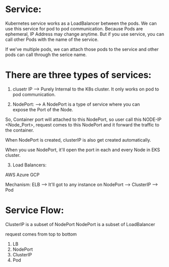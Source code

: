 # Service:

Kubernetes service works as a LoadBalancer between the pods. 
We can use this service for pod to pod communication. Because Pods are ephemeral, IP Address may change anytime.
But if you use service, you can call other Pods with the name of the service.

If we've multiple pods, we can attach those pods to the service and other pods can call through the serice name.



# There are three types of services:

1. clusetr IP  --> Purely Internal to the K8s cluster. 
                   It only works on pod to pod communication.  

2. NodePort: --> A NodePort is a type of service where you can  
                 expose the Port of the Node. 

So, Container port will attached to this NodePort, so user call this NODE-IP <Node_Port>, request comes to this NodePort and it forward the traffic to the container.


When NodePort is created, clusterIP is also get created automatically.

When you use NodePort, it'll open the port in each and every Node in EKS cluster.  



3. Load Balancers: 

AWS
Azure
GCP


Mechanism: 
ELB --> It'll got to any instance on NodePort --> ClusterIP --> Pod


# Service Flow:

ClusterIP is a subset of NodePort
NodePort is a subset of LoadBalancer

request comes from top to bottom
1. LB 
2. NodePort
3. ClusterIP 
4. Pod

